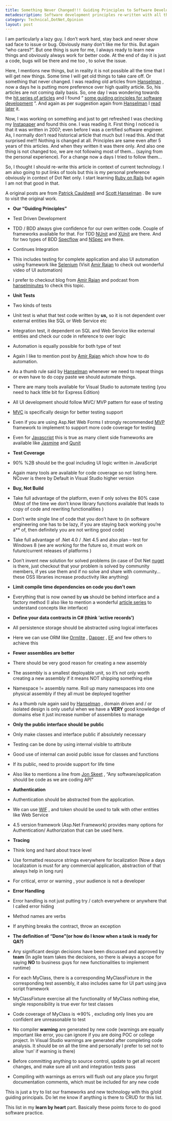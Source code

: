 ```yaml
---
title: Something Never Changed!!! Guiding Principles to Software Development
metadescription: Software development principles re-written with all the links and details.
category: Technical,DotNet,Opinion
layout: post
---
```

I am particularly a lazy guy. I don’t work hard, stay back and never show sad face to issue or bug. Obviously many don’t like me for this. But again “who cares?”. But one thing is sure for me, I always ready to learn new things and obviously always work for better code. At the end of day it is just a code, bugs will be there and me too , to solve the issue.

Here, I mentions new things, but in reality it is not possible all the time that I will get new things. Some time I will get old things to take care off. Or something that never changed. I was reading old articles from [Hanselman][1] , now a days he is putting more preference over high quality article. So, his articles are not coming daily basis. So, one day I was wondering towards the [hit series of articles][2] and I found “ [some guiding principles for software development][3] ”. And again as per suggestion again from [Hanselman][4] I [read later][5] it.


Now, I was working on something and just to get refreshed I was checking my [Instapaper][6] and found this one. I was reading it. First thing I noticed is that it was written in 2007; even before I was a certified software engineer. As, I normally don’t read historical article that much but I read this. And that surprised me!!! Nothing is changed at all. Principles are same even after 5 years of this articles. And when they written it was there only. And also one thing is not changed too, we are not following most of them… (saying from the personal experience). For a change now a days I tried to follow them…


So, I thought I should re-write this article in context of current technology. I am also going to put links of tools but this is my personal preference obviously in context of Dot Net only. I start learning [Ruby on Rails][7] but again I am not that good in that.

A original posts are from [Patrick Cauldwell][8] and [Scott Hanselman][3] . Be sure to visit the original work.


*   **Our “Guiding Principles”** 
*   Test Driven Development
*   TDD / BDD always give confidence for our own written code. Couple of frameworks available for that. For TDD [NUnit][9] and [XUnit][10] are there. And for two types of BDD [Specflow][11] and [NSpec][12] are there. 

*   Continues Integration
*   This includes testing for complete application and also UI automation using framework like [Selenium][13] (Visit [Amir Rajan][14] to check out wonderful video of UI automation) 
*   I prefer to checkout blog from [Amir Rajan][14] and podcast from [hanselminutes][15] to check this topic. 

*   **Unit Tests** 
*   Two kinds of tests
*   Unit test is what that test code written by **us,** so it is not dependent over external entities like SQL or Web Service etc 
*   Integration test, it dependent on SQL and Web Service like external entities and check our code in reference to over logic

*   Automation is equally possible for both type of test
*   Again I like to mention post by [Amir Rajan][14] which show how to do automation. 
*   As a thumb rule said by [Hanselman][4] whenever we need to repeat things or even have to do copy paste we should automate things. 
*   There are many tools available for Visual Studio to automate testing (you need to hack little bit for Express Edition)

*   All UI development should follow MVC/ MVP pattern for ease of testing
*   [MVC][16] is specifically design for better testing support 
*   Even if you are using Asp.Net Web Forms I strongly recommended [MVP][17] framework to implement to support more code coverage for testing 
*   Even for [Javascript][18] this is true as many client side frameworks are available like [Jasmine][19] and [Qunit][20] 

*   **Test Coverage** 
*   90% %2B should be the goal including UI logic written in JavaScript
*   Again many tools are available for code coverage so not listing here. NCover is there by Default in Visual Studio higher version

*   **Buy, Not Build** 
*   Take full advantage of the platform, even if only solves the 80% case (Most of the time we don’t know library functions available that leads to copy of code and rewriting functionalities )
*   Don’t write single line of code that you don’t have to (in software engineering one has to be lazy, if you are staying back working you’re a** of, then definitely you are not writing good code)
*   Take full advantage of .Net 4.0 / .Net 4.5 and also plan – test for Windows 8 (we are working for the future so, it must work on future/current releases of platforms )
*   Don’t invent new solution for solved problems (in case of Dot Net [nuget][21] is there, just checkout that your problem is solved by community members, if yes use them and if no solve and share with community… these OSS libraries increase productivity like anything) 

*   **Limit compile time dependencies on code you don’t own** 
*   Everything that is now owned by **us** should be behind interface and a factory method (I also like to mention a wonderful [article series][22] to understand concepts like interface) 

*   **Define your data contracts in C# (think ‘active records’)** 
*   All persistence storage should be abstracted using logical interfaces
*   Here we can use ORM like [Ormlite][23] , [Dapper][24] , [EF][25] and few others to achieve this 

*   **Fewer assemblies are better** 
*   There should be very good reason for creating a new assembly
*   The assembly is a smallest deployable unit, so it’s not only worth creating a new assembly if it means NOT shipping something else
*   Namespace != assembly name. Roll up many namespaces into one physical assembly if they all must be deployed together
*   As a thumb rule again said by [Hanselman][4] , domain driven and / or isolated design is only useful when we have a **VERY** good knowledge of domains else it just increase number of assemblies to manage 

*   **Only the public interface should be public** 
*   Only make classes and interface public if absolutely necessary
*   Testing can be done by using internal visible to attribute
*   Good use of internal can avoid public issue for classes and functions
*   If its public, need to provide support for life time
*   Also like to mentions a line from [Jon Skeet][26] , “Any software/application should be code as we are coding API” 

*   **Authentication** 
*   Authentication should be abstracted from the application.
*   We can use [WIF][27] , and token should be used to talk with other entities like Web Service 
*   4.5 version framework (Asp.Net Framework) provides many options for Authentication/ Authorization that can be used here.

*   **Tracing** 
*   Think long and hard about trace level
*   Use formatted resource strings everywhere for localization (Now a days localization is must for any commercial application, abstraction of that always help in long run)
*   For critical, error or warning , your audience is not a developer

*   **Error Handling** 
*   Error handling is not just putting try / catch everywhere or anywhere that I called error hiding
*   Method names are verbs
*   If anything breaks the contract, throw an exception

*   **The definition of “Done”(or how do I know when a task is ready for QA?)** 
*   Any significant design decisions have been discussed and approved by **team** (In agile team takes the decisions, so there is always a scope for saying **NO** to business guys for new functionalities to implement runtime) 
*   For each MyClass, there is a corresponding MyClassFixture in the corresponding test assembly, it also includes same for UI part using java script framework
*   MyClassFixture exercise all the functionality of MyClass nothing else, single responsibility is true ever for test classes
*   Code coverage of MyClass is =&gt;90% , excluding only lines you are confident are unreasonable to test
*   No compiler **warning** are generated by new code (warnings are equally important like error, you can ignore if you are doing POC or college project. In Visual Studio warnings are generated after completing code analysis. It should be on all the time and personally I prefer to set not to allow ‘run’ if warning is there) 
*   Before committing anything to source control, update to get all recent changes, and make sure all unit and integration tests pass
*   Compiling with warnings as errors will flush out any place you forgot documentation comments, which must be included for any new code

This is just a try to list our frameworks and new technology with this g/old guiding principals. Do let me know if anything is there to CRUD for this list.


This list in my **learn by heart** part. Basically these points force to do good software practice.

 [1]: http://www.hanselman.com
 [2]: http://www.hanselman.com/blog/GreatestHits.aspx
 [3]: http://www.hanselman.com/blog/SomeGuidingPrinciplesForSoftwareDevelopment.aspx
 [4]: http://www.hanselman.com/
 [5]: http://www.hanselman.com/blog/InstapaperDeliveredToYourKindleChangesHowYouConsumeWebContentPlusIFTTTBlogsAndMore.aspx
 [6]: http://www.instapaper.com
 [7]: http://rubyonrails.org/
 [8]: http://www.cauldwell.net/patrick/blog/ThisIBelieveTheDeveloperEdition.aspx
 [9]: http://www.nunit.org/
 [10]: http://xunit.codeplex.com/
 [11]: http://specflow.org
 [12]: http://nspec.org/
 [13]: http://seleniumhq.org/
 [14]: http://amirrajan.net/
 [15]: http://www.hanselminutes.com/339/continuous-delivery-with-jez-humble-and-martin-fowler
 [16]: http://asp.net/mvc
 [17]: http://webformsmvp.com/
 [18]: http://vanilla-js.com/
 [19]: http://pivotal.github.com/jasmine/
 [20]: http://qunitjs.com/
 [21]: http://nuget.org/
 [22]: http://simpleprogrammer.com/back-to-basics-series/
 [23]: https://github.com/ServiceStack/ServiceStack.OrmLite
 [24]: https://github.com/SamSaffron/dapper-dot-net
 [25]: http://msdn.microsoft.com/en-us/data/ef.aspx
 [26]: https://twitter.com/jonskeet
 [27]: http://msdn.microsoft.com/en-in/security/aa570351.aspx